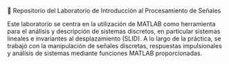 :signal_strength: Repositorio del Laboratorio de Introducción al Procesamiento de Señales

Este laboratorio se centra en la utilización de MATLAB como herramienta para el análisis y descripción de sistemas discretos, en particular sistemas lineales e invariantes al desplazamiento (SLID). A lo largo de la práctica, se trabajó con la manipulación de señales discretas, respuestas impulsionales y análisis de sistemas mediante funciones MATLAB proporcionadas.





